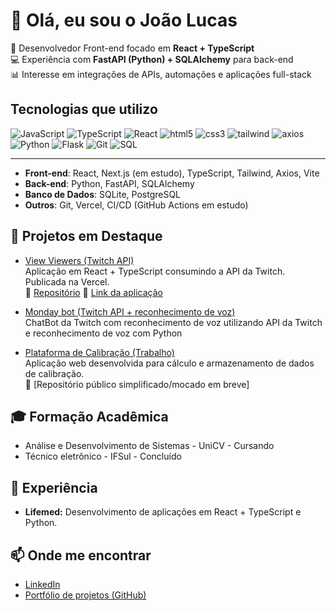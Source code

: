 # 👋 Olá, eu sou o João Lucas 

🚀 Desenvolvedor Front-end focado em **React + TypeScript**  
💻 Experiência com **FastAPI (Python) + SQLAlchemy** para back-end  
📊 Interesse em integrações de APIs, automações e aplicações full-stack  

## Tecnologias que utilizo
<div>
  <img src="https://img.shields.io/badge/JavaScript-gray?style=for-the-badge&logo=JavaScript" alt="JavaScript">
   <img src="https://img.shields.io/badge/TypeScript-white?style=for-the-badge&logo=TypeScript" alt="TypeScript">
  <img src="https://img.shields.io/badge/React-gray?style=for-the-badge&logo=React" alt="React">
  <img src="https://img.shields.io/badge/html5-white?style=for-the-badge&logo=html5" alt="html5">
  <img src="https://img.shields.io/badge/css3-black?style=for-the-badge&logo=css" alt="css3">
  <img src="https://img.shields.io/badge/tailwind-white?style=for-the-badge&logo=tailwindcss" alt="tailwind">
  <img src="https://img.shields.io/badge/axios-purple?style=for-the-badge&logo=axios" alt="axios">
  <img src="https://img.shields.io/badge/Python-white?style=for-the-badge&logo=Python" alt="Python">
  <img src="https://img.shields.io/badge/FastAPI-white?style=for-the-badge&logo=FastAPI" alt="Flask">
  <img src="https://img.shields.io/badge/Git-white?style=for-the-badge&logo=Git" alt="Git">
  <img src="https://img.shields.io/badge/SQLite-blue?style=for-the-badge&logo=SQLite" alt="SQL"> 
</div>

---

- **Front-end**: React, Next.js (em estudo), TypeScript, Tailwind, Axios, Vite  
- **Back-end**: Python, FastAPI, SQLAlchemy  
- **Banco de Dados**: SQLite, PostgreSQL  
- **Outros**: Git, Vercel, CI/CD (GitHub Actions em estudo)


## 📌 Projetos em Destaque
- [View Viewers (Twitch API)](https://view-viewers.vercel.app)  
  Aplicação em React + TypeScript consumindo a API da Twitch. Publicada na Vercel.  
  🔗 [Repositório](https://github.com/jlucassaldanha/view-viewers)
  🔗 [Link da aplicação](https://view-viewers.vercel.app)

- [Monday bot (Twitch API + reconhecimento de voz)](https://github.com/jlucassaldanha/monday-bot)  
ChatBot da Twitch com reconhecimento de voz utilizando API da Twitch e reconhecimento de voz com Python 

- [Plataforma de Calibração (Trabalho)](https://calculadora-calib.vercel.app)  
  Aplicação web desenvolvida para cálculo e armazenamento de dados de calibração.  
  🔗 [Repositório público simplificado/mocado em breve]

## 🎓 Formação Acadêmica
- Análise e Desenvolvimento de Sistemas - UniCV - Cursando
- Técnico eletrônico - IFSul - Concluído

## 💼 Experiência
- **Lifemed:** Desenvolvimento de aplicações em React + TypeScript e Python.

## 📫 Onde me encontrar
- [LinkedIn](https://www.linkedin.com/in/joao-lucas-saldanha/)  
- [Portfólio de projetos (GitHub)](https://github.com/jlucassaldanha)
